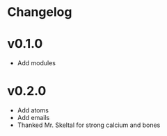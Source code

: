 # Changelog

# v0.1.0

- Add modules

# v0.2.0

- Add atoms
- Add emails
- Thanked Mr. Skeltal for strong calcium and bones
